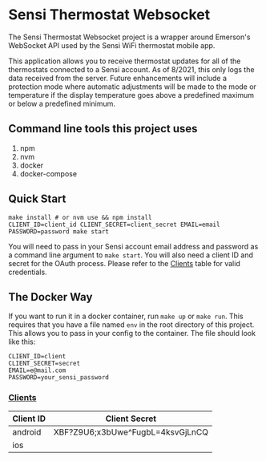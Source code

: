 # Sensi Thermostat Websocket

The Sensi Thermostat Websocket project is a wrapper around Emerson's WebSocket API used by the Sensi WiFi thermostat mobile app.

This application allows you to receive thermostat updates for all of the thermostats connected to a Sensi account. As of 8/2021, this only logs the data received from the server. Future enhancements will include a protection mode where automatic adjustments will be made to the mode or temperature if the display temperature goes above a predefined maximum or below a predefined minimum.

## Command line tools this project uses
1. npm
1. nvm
1. docker
1. docker-compose

## Quick Start
```
make install # or nvm use && npm install
CLIENT_ID=client_id CLIENT_SECRET=client_secret EMAIL=email PASSWORD=password make start
```

You will need to pass in your Sensi account email address and password as a command line argument to `make start`.
You will also need a client ID and secret for the OAuth process. Please refer to the [Clients](#Clients) table for valid credentials.

## The Docker Way
If you want to run it in a docker container, run `make up` or `make run`. This requires that you have a file named `env` in the root directory of this project. This allows you to pass in your config to the container.
The file should look like this:
```
CLIENT_ID=client
CLIENT_SECRET=secret
EMAIL=e@mail.com
PASSWORD=your_sensi_password
```

### [Clients](#Clients)
| Client ID | Client Secret  |
|---|---|
| android  | XBF?Z9U6;x3bUwe^FugbL=4ksvGjLnCQ |
| ios | <TBD> |
